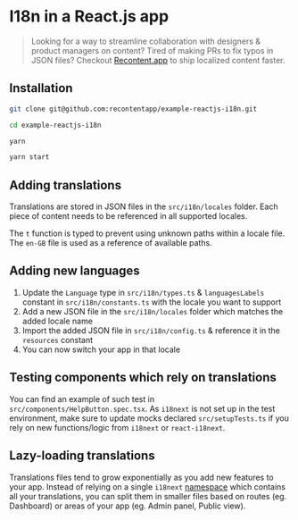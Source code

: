 # I18n in a React.js app

> Looking for a way to streamline collaboration with designers & product managers on content? Tired of making PRs to fix typos in JSON files? Checkout [Recontent.app](https://recontent.app?utm_source=github) to ship localized content faster.

## Installation

```sh
git clone git@github.com:recontentapp/example-reactjs-i18n.git

cd example-reactjs-i18n

yarn

yarn start
```

## Adding translations

Translations are stored in JSON files in the `src/i18n/locales` folder. Each piece of content needs to be referenced in all supported locales.

The `t` function is typed to prevent using unknown paths within a locale file. The `en-GB` file is used as a reference of available paths.

## Adding new languages

1. Update the `Language` type in `src/i18n/types.ts` & `languagesLabels` constant in `src/i18n/constants.ts` with the locale you want to support
2. Add a new JSON file in the `src/i18n/locales` folder which matches the added locale name
3. Import the added JSON file in `src/i18n/config.ts` & reference it in the `resources` constant
4. You can now switch your app in that locale

## Testing components which rely on translations

You can find an example of such test in `src/components/HelpButton.spec.tsx`.
As `i18next` is not set up in the test environment, make sure to update mocks declared `src/setupTests.ts` if you rely on new functions/logic from `i18next` or `react-i18next`.

## Lazy-loading translations

Translations files tend to grow exponentially as you add new features to your app.
Instead of relying on a single `i18next` [namespace](https://react.i18next.com/guides/multiple-translation-files) which contains all your translations, you can split them in smaller files based on routes (eg. Dashboard) or areas of your app (eg. Admin panel, Public view).
